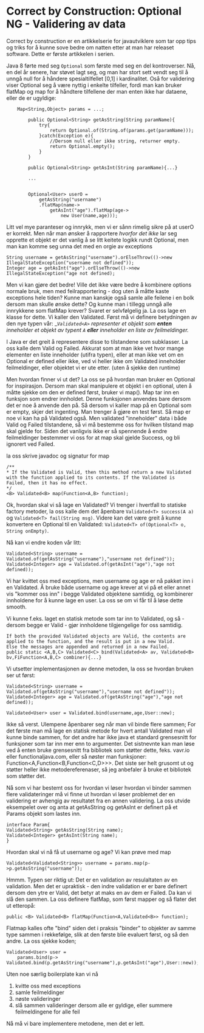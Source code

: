 # Correct by Construction: Optional NG - Validering av data

Correct by construction er en artikkelserie for javautviklere som tar opp tips og triks for å kunne sove bedre om natten etter at man har releaset software. Dette er første artikkelen i serien.

Java 8 førte med seg `Optional` som første med seg en del kontroverser. Nå, en del år senere, har støvet lagt seg, og man har stort sett vendt seg til å unngå null for å håndere spesialtilfellet [0,1] i kardinalitet. Oså for validering viser Optional seg å være nyttig i enkelte tilfeller, fordi man kan bruker flatMap og map for å håndtere tilfellene der man enten ikke har dataene, eller de er ugyldige:
```
    Map<String,Object> params = ...;

        public Optional<String> getAsString(String paramName){
            try{
                return Optional.of(String.of(params.get(paramName)));
            }catch(Exception e){
                //Dersom null eller ikke string, returner empty.
                return Optional.empty();
            }
        }
        
        public Optional<String> getAsInt(String paramName){...}
        
        ...
        
        
        Optional<User> userO =
            getAsString("username")
            .flatMap(name-> 
                getAsInt("age").flatMap(age->
                    new User(name,age)));

```
Litt vel mye paranteser og innrykk, men vi er sånn rimelig sikre på at userO er korrekt.
Men når man ønsker å rapportere _hvorfor det ikke_ lar seg opprette et objekt er det vanlig å se litt keitete logikk rundt Optional, men man kan komme seg unna det med en orgie av exceptions


```
String username = getAsString("username").orElseThrow(()->new IllegalStateException("username not defined"));
Integer age = getAsInt("age").orElseThrow(()->new IllegalStateException("age not defined);
```

Men vi kan gjøre det bedre! Ville det ikke være bedre å kombinere options normale bruk, men med feilrapportering - dog uten å måtte kaste exceptions hele tiden? Kunne man kanskje også samle alle feilene i en bolk dersom man skulle ønske dette? Og kunne man i tillegg unngå alle innrykkene som flatMap krever?
Svaret er selvfølgelig ja. La oss lage en klasse for dette. Vi kaller den Validated.
Først må vi definere betydningen av den nye typen vår: 
__`Validated<A>` representer et objekt som __enten__ inneholder et objekt av typent `A` __eller__ inneholder en liste av feilmeldinger._

I Java er det greit å representere disse to tilstandene som subklasser. La oss kalle dem Valid og Failed.
Akkurat som at man ikke vet hvor mange elementer en liste inneholder (utifra typen), eller at man ikke vet om en Optional er defined eller ikke, ved vi heller ikke om 
Validated inneholder feilmeldinger, eller objektet vi er ute etter. (uten å sjekke den runtime)

Men hvordan finner vi ut det? La oss se på hvordan man bruker en Optional for inspirasjon. 
Dersom man skal manipulere et objekt i en optional, uten å måtte sjekke om den er defined først, bruker vi map(). Map tar inn en funksjon som endrer innholdet. Denne funksjonen anvendes bare dersom det er noe å anvende den på. Så dersom vi kaller map på en Optional som er empty, skjer det ingenting. Man trenger å gjøre en test først. Så map er noe vi kan ha på Validated også.
Men validated "inneholder" data i både Valid og Failed tilstandene, så vi må bestemme oss for hvilken tilstand map skal gjelde for. Siden det vanligvis ikke er så spennende å endre feilmeldinger bestemmer vi oss for at map skal gjelde Success, og bli ignorert ved Failed.

la oss skrive javadoc og signatur for map
```
/**
* If the Validated is Valid, then this method return a new Validated with the function applied to its contents. If the Validated is
Failed, then it has no effect.
*/
<B> Validated<B> map(Function<A,B> function);

```

Ok, hvordan skal vi så lage en Validated? Vi trenger i hvertfall to statiske factory metoder, la oss kalle dem det åpenbare `Validated<T> success(A a)` og `Validated<T> fail(String msg)`.  Videre kan det være greit å kunne konvertere en Optional til en Validated: `Validated<T> of(Optional<T> o, String onEmpty)`.

Nå kan vi endre koden vår litt:
```
Validated<String> username = Validated.of(getAsString("username"),"username not defined"));
Validated<Integer> age = Validated.of(getAsInt("age"),"age not defined));
```
Vi har kvittet oss med exceptions, men username og age er nå pakket inn i en Validated. Å bruke både username og age krever at vi på et eller annet vis "kommer oss inn" i begge Validated objektene samtidig, og kombinerer innholdene for å kunne lage en user. La oss se om vi får til å løse dette smooth.

Vi kunne f.eks. laget en statisk metode som tar inn to Validated, og så - dersom begge er Valid - gjør innholdene tilgjengelige for oss samtidig.

```
If both the provided Validated objects are Valid, the contents are applied to the function, and the result is put in a new Valid.
Else the messages are appended and returned in a new Failed.
public static <A,B,C> Validated<C> bind(Validated<A> av, Validated<B> bv,FiFunction<A,B,C> combiner){...}
```
Vi utsetter implementasjonen av denne metoden, la oss se hvordan bruken ser ut først:
```
Validated<String> username = Validated.of(getAsString("username"),"username not defined"));
Validated<Integer> age = Validated.of(getAsString("age"),"age not defined));

Validated<User> user = Validated.bind(username,age,User::new);
```
Ikke så verst.
Ulempene åpenbarer seg når man vil binde flere sammen; For det første man må lage en statisk metode for hvert antall Validated man vil kunne binde sammen, for det andre har ikke java et standard grensesnitt for funksjoner som tar inn mer enn to argumenter.
Det sistnevnte kan man løse ved å enten bruke grensesnitt fra bibliotek som støtter dette, feks. vavr.io eller functionaljava.com, eller så nøster man funksjoner: Function<A,Function<B,Function<C,D>>>. Det siste ser helt grusomt ut og støtter heller ikke metodereferenaser, så jeg anbefaler å bruke et bibliotek som støtter det. 

Nå som vi har bestemt oss for hvordan vi løser hvordan vi binder sammen flere validateringer må vi finne ut hvordan vi løser problemet der en validering er avhengig av resultatet fra en annen validering. La oss utvide eksempelet over og anta at getAsString og getAsInt er definert på et Params objekt som lastes inn.

```
interface Param{
Validated<String> getAsString(String name);
Validated<Integer> getAsInt(String name);
}
```

Hvordan skal vi nå få ut username og age?
Vi kan prøve med map
```
Validated<Validated<String>> username = params.map(p->p.getAsString("username"));
```

Hmmm. Typen ser riktig ut: Det er en validation av resulaltaten av en validation. Men det er upraktisk - den indre validation er er bare definert dersom den ytre er Valid, det betyr at maks en av dem er Failed. Da kan vi slå den sammen. La oss definere flatMap, som først mapper og så flater det ut etteropå:

```
public <B> Validated<B> flatMap(Function<A,Validated<B>> function);
```
Flatmap kalles ofte "bind" siden det i praksis "binder" to objekter av samme type sammen i rekkefølge, slik at den første blie evaluert først, og så den andre.
La oss sjekke koden;

```
Validated<User> user = 
    params.bind(p-> Validated.bind(p.getAsString("username"),p.getAsInt("age"),User::new));

```
Uten noe særlig boilerplate kan vi nå
1) kvitte oss med exceptions
2) samle feilmeldinger
3) nøste valideringer
4) slå sammen valideringer dersom alle er gyldige, eller summere feilmeldingene for alle feil

Nå må vi bare implementere metodene, men det er lett.
